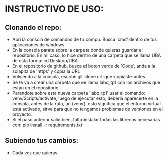# INSTRUCTIVO DE USO:

## Clonando el repo:
- Abri la consola de comandos de tu compu. Busca 'cmd' dentro de tus aplicaciones de windows
- En la consola parate sobre la carpeta donde quieras guardar el repositorio. En mi caso, lo hice dentro de una carpeta que se llama UBA de esta forma: cd Desktop/UBA
- En el repositorio de github, busca el boton verde de 'Code', anda a la solapita de 'https' y copía la URL
- Volviendo a la consola, escribí: git clone url-que-copiaste-antes
- Se te va a crear una carpeta que se llama labo_tp1 con los archivos que estan en el repositorio
- Parandote sobre esta nueva carpeta 'labo_tp1' usar el comando: venv/Scripts/activate, luego de ejecutar esto, deberia aparecerte en la consola, antes de la ruta, un (venv), esto significa que el entorno virtual esta activado, sirve para que no tengamos problemas de versiones en el proyecto.
- Si el paso anterior salió bien, falta instalar todas las librerias necesarias con: pip install -r requirements.txt

## Subiendo tus cambios:
- Cada vez que quieras